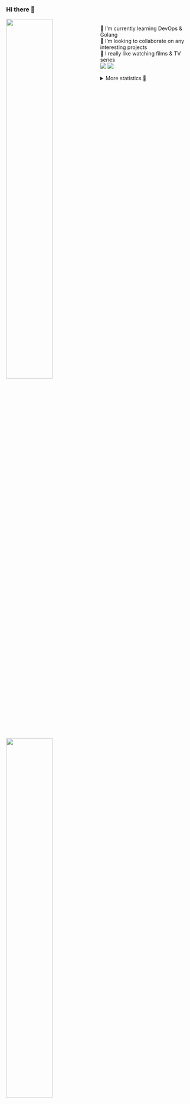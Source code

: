 ### Hi there 👋


[<img align="left" width="50%" src="https://github-readme-stats.vercel.app/api?username=rufusnufus&hide=issues&show_icons=true&count_private=true&theme=transparent&title_color=FF6F40&text_color=FBF9F8&icon_color=F48242&hide_border=true&hide_title=true#gh-dark-mode-only">](https://metrics.lecoq.io/rufusnufus#gh-dark-mode-only)
[<img align="left" width="50%" src="https://github-readme-stats.vercel.app/api?username=rufusnufus&hide=issues&show_icons=true&count_private=true&theme=transparent&title_color=FF6533&text_color=4D4644&icon_color=FF8038&hide_border=true&hide_title=true#gh-light-mode-only">](https://metrics.lecoq.io/rufusnufus#gh-light-mode-only)

<p>
  <br>
  🌱 I’m currently learning DevOps & Golang</br>
  👯 I’m looking to collaborate on any interesting projects</br>
  🎥 I really like watching films & TV series</br>
  <a href="https://linkedin.com/in/rufusnufus"><img src="https://img.shields.io/badge/linkedin-0077B5.svg?style=for-the-badge&logo=linkedin&logoColor=white"/></a>
  <a href="https://t.me/rufusnufus"><img src="https://img.shields.io/badge/-telegram-black?style=for-the-badge&color=blue&logo=telegram"/></a>
</p>

<p text-align="left">
<details>
  <summary>More statistics 👀</summary><br/>

<!--START_SECTION:waka-->
![Code Time](http://img.shields.io/badge/Code%20Time-694%20hrs%2016%20mins-blue)

![Profile Views](http://img.shields.io/badge/Profile%20Views-1-blue)

**I'm an Early 🐤** 

```text
🌞 Morning                14336 commits       ██████░░░░░░░░░░░░░░░░░░░   22.67 % 
🌆 Daytime                36803 commits       ███████████████░░░░░░░░░░   58.20 % 
🌃 Evening                10870 commits       ████░░░░░░░░░░░░░░░░░░░░░   17.19 % 
🌙 Night                  1224 commits        ░░░░░░░░░░░░░░░░░░░░░░░░░   01.94 % 
```
📅 **I'm Most Productive on Monday** 

```text
Monday                   13801 commits       █████░░░░░░░░░░░░░░░░░░░░   21.83 % 
Tuesday                  11837 commits       █████░░░░░░░░░░░░░░░░░░░░   18.72 % 
Wednesday                13038 commits       █████░░░░░░░░░░░░░░░░░░░░   20.62 % 
Thursday                 12068 commits       █████░░░░░░░░░░░░░░░░░░░░   19.08 % 
Friday                   10815 commits       ████░░░░░░░░░░░░░░░░░░░░░   17.10 % 
Saturday                 1091 commits        ░░░░░░░░░░░░░░░░░░░░░░░░░   01.73 % 
Sunday                   583 commits         ░░░░░░░░░░░░░░░░░░░░░░░░░   00.92 % 
```


📊 **This Week I Spent My Time On** 

```text
💬 Programming Languages: 
Other                    1 hr 56 mins        █████████████████████░░░░   84.49 % 
YAML                     16 mins             ███░░░░░░░░░░░░░░░░░░░░░░   12.06 % 
HCL                      2 mins              ░░░░░░░░░░░░░░░░░░░░░░░░░   01.74 % 
Terraform                2 mins              ░░░░░░░░░░░░░░░░░░░░░░░░░   01.71 % 

🔥 Editors: 
iTerm2                   1 hr 56 mins        █████████████████████░░░░   84.49 % 
VS Code                  21 mins             ████░░░░░░░░░░░░░░░░░░░░░   15.51 % 
```

**I Mostly Code in Java** 

```text
Go                       37 repos            █████░░░░░░░░░░░░░░░░░░░░   21.26 % 
Python                   16 repos            ██░░░░░░░░░░░░░░░░░░░░░░░   09.20 % 
Smarty                   12 repos            ██░░░░░░░░░░░░░░░░░░░░░░░   06.90 % 
HCL                      8 repos             █░░░░░░░░░░░░░░░░░░░░░░░░   04.60 % 
Kotlin                   7 repos             █░░░░░░░░░░░░░░░░░░░░░░░░   04.02 % 
```




 Last Updated on 22/02/2024 01:11:57 UTC
<!--END_SECTION:waka-->

</details>
</p>
